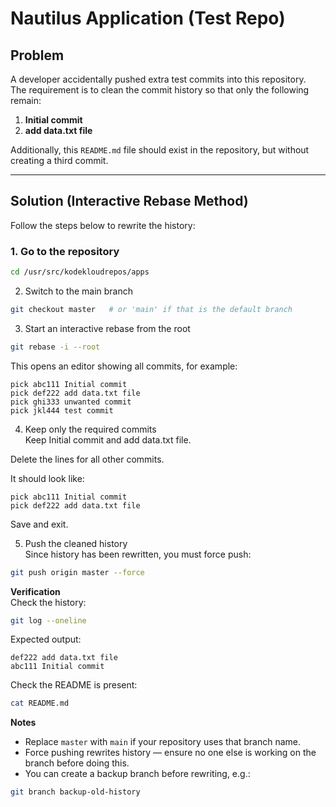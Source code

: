 # Nautilus Application (Test Repo)

## Problem
A developer accidentally pushed extra test commits into this repository.  
The requirement is to clean the commit history so that only the following remain:

1. **Initial commit**  
2. **add data.txt file**

Additionally, this `README.md` file should exist in the repository, but without creating a third commit.

---

## Solution (Interactive Rebase Method)

Follow the steps below to rewrite the history:

### 1. Go to the repository
```bash
cd /usr/src/kodekloudrepos/apps
```
2. Switch to the main branch
```bash
git checkout master   # or 'main' if that is the default branch
```
3. Start an interactive rebase from the root
```bash
git rebase -i --root
```
This opens an editor showing all commits, for example:
```
pick abc111 Initial commit
pick def222 add data.txt file
pick ghi333 unwanted commit
pick jkl444 test commit
```
4. Keep only the required commits  
Keep Initial commit and add data.txt file.

Delete the lines for all other commits.

It should look like:
```
pick abc111 Initial commit
pick def222 add data.txt file
```
Save and exit.


5. Push the cleaned history  
Since history has been rewritten, you must force push:
```bash
git push origin master --force
```
**Verification**  
Check the history:
```bash
git log --oneline
```
Expected output:
```
def222 add data.txt file
abc111 Initial commit
```
Check the README is present:
```bash
cat README.md
```
**Notes**
- Replace `master` with `main` if your repository uses that branch name.
- Force pushing rewrites history — ensure no one else is working on the branch before doing this.
- You can create a backup branch before rewriting, e.g.:
```bash
git branch backup-old-history
```